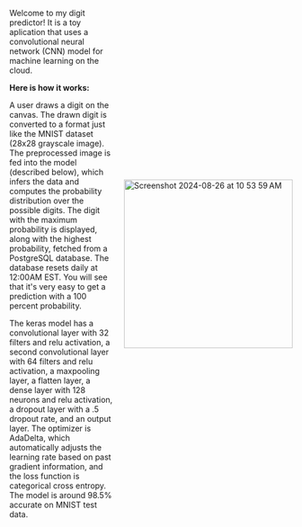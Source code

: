 
<div style="display: flex; align-items: center;">
  <div style="flex: 1;">
    <p>Welcome to my digit predictor! It is a toy aplication that uses a convolutional neural network (CNN) model for machine learning on the cloud. 

**Here is how it works:**

A user draws a digit on the canvas.
The drawn digit is converted to a format just like the MNIST dataset (28x28 grayscale image). The preprocessed image is fed into the model (described below), 
which infers the data and computes the probability distribution over the possible digits. The digit with the maximum probability is displayed, along with 
the highest probability, fetched from a PostgreSQL database. The database resets daily at 12:00AM EST. 
You will see that it's very easy to get a prediction with a 100 percent probability.

The keras model has a convolutional layer with 32 filters and relu activation, a second convolutional layer with 64 filters and relu activation, a maxpooling layer, a flatten layer, a dense layer with 128 neurons and relu activation, a dropout layer with a .5 dropout rate, and an output layer. The optimizer is AdaDelta, which automatically adjusts the learning rate based on past gradient information, and the loss function is categorical cross entropy. The model is around 98.5% accurate on MNIST test data.</p>
  </div>
  <div style="margin-left: 20px;">
    <img width="300" alt="Screenshot 2024-08-26 at 10 53 59 AM" src="https://github.com/user-attachments/assets/fd70b903-4e12-41be-9722-3c69a197c704">
  </div>
</div>
